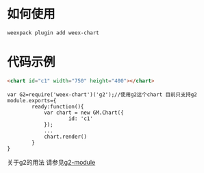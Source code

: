 # 如何使用
```
weexpack plugin add weex-chart
```

# 代码示例
```html
<chart id="c1" width="750" height="400"></chart>
```
```
var G2=require('weex-chart')('g2');//使用g2这个chart 目前只支持g2
module.exports={
        ready:function(){
            var chart = new GM.Chart({
                    id: 'c1'
            });
            ...
            chart.render()
        }
}
```
关于g2的用法 请参见[g2-module](https://github.com/antvis/g2-mobile)